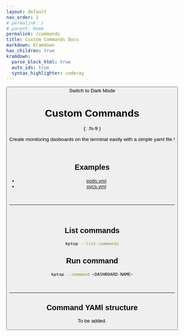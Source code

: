 ```yaml
---
layout: default
nav_order: 2
# permalink: /
# parent: Home
permalink: /commands
title: Custom Commands Docs
markdown: Kramdown
has_children: true
kramdown:
  parse_block_html: true
  auto_ids: true
  syntax_highlighter: coderay
---
```


<button class="btn js-toggle-dark-mode">Switch to Dark Mode

<script>
const toggleDarkMode = document.querySelector('.js-toggle-dark-mode');

jtd.addEvent(toggleDarkMode, 'click', function(){
  if (jtd.getTheme() === 'dark') {
    jtd.setTheme('light');
    toggleDarkMode.textContent = 'Switch to Dark Mode';
  } else {
    jtd.setTheme('dark');
    toggleDarkMode.textContent = 'Switch to Light Mode';
  }
});
</script>

# Custom Commands
{: .fs-9 }

Create monitoring dasboards on the terminal easily with a simple yaml file !

<br>

## Examples
- [pods.yml](../../examples/dashboards/pods.yml)
- [pvcs.yml](../../examples/dashboards/pvcs.yml)

<br>

---

<br>

## List commands

```bash
kptop --list-commands
```


## Run command


```bash
kptop --command <DASHBOARD-NAME>
```

<br>

---

## Command YAMl structure

To be added.
